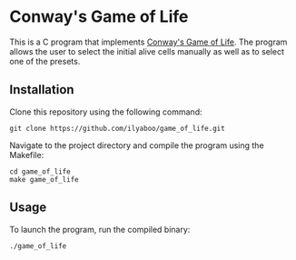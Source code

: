 # Conway's Game of Life

This is a C program that implements [Conway's Game of Life](https://en.wikipedia.org/wiki/Conway%27s_Game_of_Life). The program allows the user to select the initial alive cells manually as well as to select one of the presets.

## Installation

Clone this repository using the following command:

```
git clone https://github.com/ilyaboo/game_of_life.git
```
Navigate to the project directory and compile the program using the Makefile:

```
cd game_of_life
make game_of_life
```

## Usage

To launch the program, run the compiled binary:

```
./game_of_life
```
